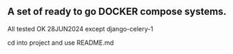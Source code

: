 ## A set of ready to go DOCKER compose systems.

All tested OK 28JUN2024 except django-celery-1

cd into project and use README.md